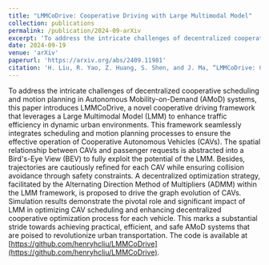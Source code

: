 ```yaml
---
title: "LMMCoDrive: Cooperative Driving with Large Multimodal Model"
collection: publications
permalink: /publication/2024-09-arXiv
excerpt: 'To address the intricate challenges of decentralized cooperative scheduling and motion planning in Autonomous Mobility-on-Demand (AMoD) systems, this paper introduces LMMCoDrive, a novel cooperative driving framework that leverages a Large Multimodal Model (LMM) to enhance traffic efficiency in dynamic urban environments. This  framework seamlessly integrates scheduling and motion planning processes to ensure the effective operation of Cooperative Autonomous Vehicles (CAVs). The spatial relationship between CAVs and passenger requests is abstracted into a Bird's-Eye View (BEV) to fully exploit the potential of the LMM. Besides, trajectories are cautiously refined for each CAV while ensuring collision avoidance through safety constraints. A decentralized optimization strategy, facilitated by the Alternating Direction Method of Multipliers (ADMM) within the LMM framework, is proposed to drive the graph evolution of CAVs. Simulation results demonstrate the pivotal role and significant impact of LMM in optimizing CAV scheduling and enhancing decentralized cooperative optimization process for each vehicle. This marks a substantial stride towards achieving practical, efficient, and safe AMoD systems that are poised to revolutionize urban transportation. The code is available at [https://github.com/henryhcliu/LMMCoDrive](https://github.com/henryhcliu/LMMCoDrive).'
date: 2024-09-19
venue: 'arXiv'
paperurl: 'https://arxiv.org/abs/2409.11981'
citation: 'H. Liu, R. Yao, Z. Huang, S. Shen, and J. Ma, “LMMCoDrive: Cooperative Driving with Large Multimodal Model,” arXiv preprint arXiv: 2409.11981, 2024.'
---
```


To address the intricate challenges of decentralized cooperative scheduling and motion planning in Autonomous Mobility-on-Demand (AMoD) systems, this paper introduces LMMCoDrive, a novel cooperative driving framework that leverages a Large Multimodal Model (LMM) to enhance traffic efficiency in dynamic urban environments. This  framework seamlessly integrates scheduling and motion planning processes to ensure the effective operation of Cooperative Autonomous Vehicles (CAVs). The spatial relationship between CAVs and passenger requests is abstracted into a Bird's-Eye View (BEV) to fully exploit the potential of the LMM. Besides, trajectories are cautiously refined for each CAV while ensuring collision avoidance through safety constraints. A decentralized optimization strategy, facilitated by the Alternating Direction Method of Multipliers (ADMM) within the LMM framework, is proposed to drive the graph evolution of CAVs. Simulation results demonstrate the pivotal role and significant impact of LMM in optimizing CAV scheduling and enhancing decentralized cooperative optimization process for each vehicle. This marks a substantial stride towards achieving practical, efficient, and safe AMoD systems that are poised to revolutionize urban transportation.
The code is available at [https://github.com/henryhcliu/LMMCoDrive](https://github.com/henryhcliu/LMMCoDrive).
